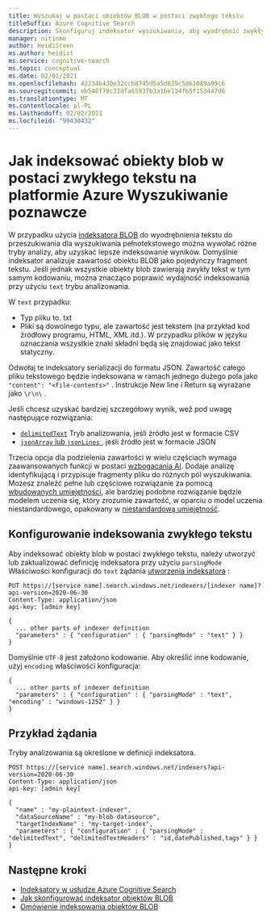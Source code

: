 ```yaml
---
title: Wyszukaj w postaci obiektów BLOB w postaci zwykłego tekstu
titleSuffix: Azure Cognitive Search
description: Skonfiguruj indeksator wyszukiwania, aby wyodrębnić zwykły tekst z obiektów blob platformy Azure w celu wyszukiwania pełnotekstowego w usłudze Azure Wyszukiwanie poznawcze.
manager: nitinme
author: HeidiSteen
ms.author: heidist
ms.service: cognitive-search
ms.topic: conceptual
ms.date: 02/01/2021
ms.openlocfilehash: 422346430e32ccb8745d5a5d829c5d61089a99c6
ms.sourcegitcommit: eb546f78c31dfa65937b3a1be134fb5f153447d6
ms.translationtype: MT
ms.contentlocale: pl-PL
ms.lasthandoff: 02/02/2021
ms.locfileid: "99430432"
---
```

# <a name="how-to-index-plain-text-blobs-in-azure-cognitive-search"></a>Jak indeksować obiekty blob w postaci zwykłego tekstu na platformie Azure Wyszukiwanie poznawcze

W przypadku użycia [indeksatora BLOB](search-howto-indexing-azure-blob-storage.md) do wyodrębnienia tekstu do przeszukiwania dla wyszukiwania pełnotekstowego można wywołać różne tryby analizy, aby uzyskać lepsze indeksowanie wyników. Domyślnie indeksator analizuje zawartość obiektu BLOB jako pojedynczy fragment tekstu. Jeśli jednak wszystkie obiekty blob zawierają zwykły tekst w tym samym kodowaniu, można znacząco poprawić wydajność indeksowania przy użyciu `text` trybu analizowania.

W `text` przypadku:

+ Typ pliku to. txt
+ Pliki są dowolnego typu, ale zawartość jest tekstem (na przykład kod źródłowy programu, HTML, XML itd.). W przypadku plików w języku oznaczania wszystkie znaki składni będą się znajdować jako tekst statyczny.

Odwołaj te indeksatory serializacji do formatu JSON. Zawartość całego pliku tekstowego będzie indeksowana w ramach jednego dużego pola jako `"content": "<file-contents>"` . Instrukcje New line i Return są wyrażane jako `\r\n\` .

Jeśli chcesz uzyskać bardziej szczegółowy wynik, weź pod uwagę następujące rozwiązania:

+ [`delimitedText`](search-howto-index-csv-blobs.md) Tryb analizowania, jeśli źródło jest w formacie CSV
+ [ `jsonArray` lub `jsonLines` ](search-howto-index-json-blobs.md), jeśli źródło jest w formacie JSON

Trzecia opcja dla podzielenia zawartości w wielu częściach wymaga zaawansowanych funkcji w postaci [wzbogacania AI](cognitive-search-concept-intro.md). Dodaje analizę identyfikującą i przypisuje fragmenty pliku do różnych pól wyszukiwania. Możesz znaleźć pełne lub częściowe rozwiązanie za pomocą [wbudowanych umiejętności](cognitive-search-predefined-skills.md), ale bardziej podobne rozwiązanie będzie modelem uczenia się, który zrozumie zawartość, w oparciu o model uczenia niestandardowego, opakowany w [niestandardową umiejętność](cognitive-search-custom-skill-interface.md).

## <a name="set-up-plain-text-indexing"></a>Konfigurowanie indeksowania zwykłego tekstu

Aby indeksować obiekty blob w postaci zwykłego tekstu, należy utworzyć lub zaktualizować definicję indeksatora przy użyciu `parsingMode` Właściwości konfiguracji do `text` żądania [utworzenia indeksatora](/rest/api/searchservice/create-indexer) :

```http
PUT https://[service name].search.windows.net/indexers/[indexer name]?api-version=2020-06-30
Content-Type: application/json
api-key: [admin key]

{
  ... other parts of indexer definition
  "parameters" : { "configuration" : { "parsingMode" : "text" } }
}
```

Domyślnie `UTF-8` jest założono kodowanie. Aby określić inne kodowanie, użyj `encoding` właściwości konfiguracja: 

```http
{
  ... other parts of indexer definition
  "parameters" : { "configuration" : { "parsingMode" : "text", "encoding" : "windows-1252" } }
}
```

## <a name="request-example"></a>Przykład żądania

Tryby analizowania są określone w definicji indeksatora.

```http
POST https://[service name].search.windows.net/indexers?api-version=2020-06-30
Content-Type: application/json
api-key: [admin key]

{
  "name" : "my-plaintext-indexer",
  "dataSourceName" : "my-blob-datasource",
  "targetIndexName" : "my-target-index",
  "parameters" : { "configuration" : { "parsingMode" : "delimitedText", "delimitedTextHeaders" : "id,datePublished,tags" } }
}
```

## <a name="next-steps"></a>Następne kroki

+ [Indeksatory w usłudze Azure Cognitive Search](search-indexer-overview.md)
+ [Jak skonfigurować indeksator obiektów BLOB](search-howto-indexing-azure-blob-storage.md)
+ [Omówienie indeksowania obiektów BLOB](search-blob-storage-integration.md)